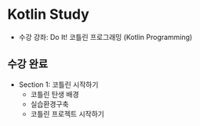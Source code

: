 # Kotlin Study

* 수강 강좌: Do It! 코틀린 프로그래밍 (Kotlin Programming)

## 수강 완료

* Section 1: 코틀린 시작하기
  * 코틀린 탄생 배경
  * 실습환경구축
  * 코틀린 프로젝트 시작하기


